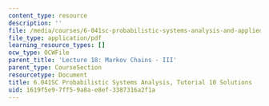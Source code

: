 ```yaml
---
content_type: resource
description: ''
file: /media/courses/6-041sc-probabilistic-systems-analysis-and-applied-probability-fall-2013/1619f5e97ff59a8ae8ef3387316a2f1a_MIT6_041SCF13_tut10_sol.pdf
file_type: application/pdf
learning_resource_types: []
ocw_type: OCWFile
parent_title: 'Lecture 18: Markov Chains - III'
parent_type: CourseSection
resourcetype: Document
title: 6.041SC Probabilistic Systems Analysis, Tutorial 10 Solutions
uid: 1619f5e9-7ff5-9a8a-e8ef-3387316a2f1a
---
```

